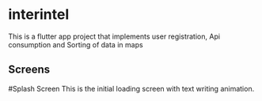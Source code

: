 # interintel

This is a flutter app project that implements user registration, Api consumption and Sorting of data in maps

## Screens
#Splash Screen
This is the initial loading screen with text writing animation.
